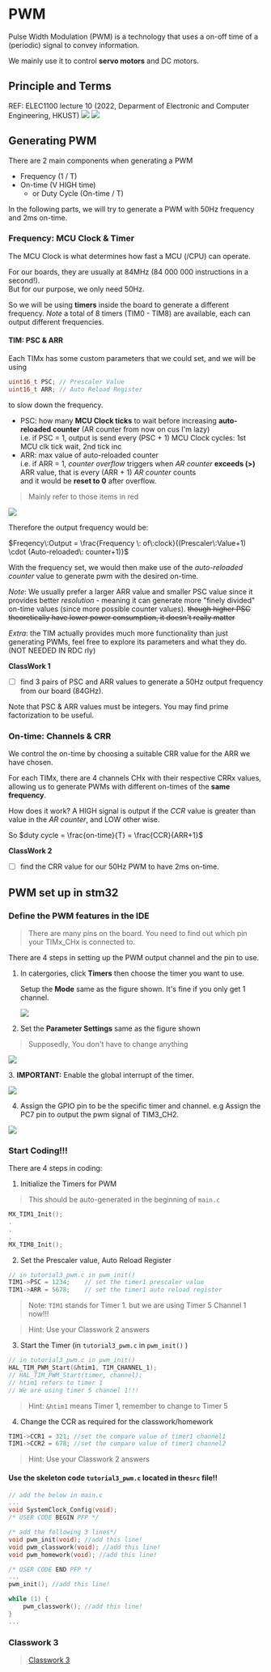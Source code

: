 # PWM
Pulse Width Modulation (PWM) is a technology that uses a on-off time of a (periodic) signal to convey information.

We mainly use it to control **servo motors** and DC motors.

## Principle and Terms
REF: ELEC1100 lecture 10 (2022, Deparment of Electronic and Computer Engineering, HKUST) ![](https://i.imgur.com/jnZB3Kd.jpg) ![](https://i.imgur.com/7Iyfnpg.jpg)

## Generating PWM
There are 2 main components when generating a PWM
- Frequency (1 / T)
- On-time (V HIGH time)
  - or Duty Cycle (On-time / T)

In the following parts, we will try to generate a PWM with 50Hz frequency and 2ms on-time.

### Frequency: MCU Clock & Timer 
The MCU Clock is what determines how fast a MCU (/CPU) can operate.

For our boards, they are usually at 84MHz (84 000 000 instructions in a second!).\
But for our purpose, we only need 50Hz.

So we will be using **timers** inside the board to generate a different frequency.
*Note* a total of 8 timers (TIM0 - TIM8) are available, each can output different frequencies.

#### TIM: PSC & ARR
Each TIMx has some custom parameters that we could set, and we will be using
```c
uint16_t PSC; // Prescaler Value
uint16_t ARR; // Auto Reload Register
```
to slow down the frequency.

- PSC: how many **MCU Clock ticks** to wait before increasing **auto-reloaded counter** (AR counter from now on cus I'm lazy)\
  i.e. if PSC = 1, output is send every (PSC + 1) MCU Clock cycles: 1st MCU clk tick wait, 2nd tick inc
- ARR: max value of auto-reloaded counter\
  i.e. if ARR = 1, *counter overflow* triggers when *AR counter* **exceeds (>)** ARR value, that is every (ARR + 1) *AR counter* counts\
  and it would be **reset to 0** after overflow.

>Mainly refer to those items in red
>
![](https://imgur.com/YF8xjhF.png)

Therefore the output frequency would be:

$Freqency\:Output = \frac{Frequency \: of\:clock}{(Prescaler\:Value+1) \cdot (Auto-reloaded\: counter+1)}$

With the frequency set, we would then make use of the *auto-reloaded counter* value to generate pwm with the desired on-time.

*Note*: We usually prefer a larger ARR value and smaller PSC value since it provides better *resolution* - meaning it can generate more "finely divided" on-time values (since more possible counter values). ~~though higher PSC theoretically have lower power consumption, it doesn't really matter~~

*Extra*: the TIM actually provides much more functionality than just generating PWMs, feel free to explore its parameters and what they do. (NOT NEEDED IN RDC rly)

**ClassWork 1**
- [ ] find 3 pairs of PSC and ARR values to generate a 50Hz output frequency from our board (84GHz).

Note that PSC & ARR values must be integers. You may find prime factorization to be useful.

### On-time: Channels & CRR
We control the on-time by choosing a suitable CRR value for the ARR we have chosen.

For each TIMx, there are 4 channels CHx with their respective CRRx values, allowing us to generate PWMs with different on-times of the **same frequency**.

How does it work? A HIGH signal is output if the *CCR* value is greater than value in the *AR counter*, and LOW other wise.

So $duty cycle = \frac{on-time}{T} = \frac{CCR}{ARR+1}$

**ClassWork 2**
- [ ] find the CRR value for our 50Hz PWM to have 2ms on-time.

## PWM set up in stm32

### Define the PWM features in the IDE

> There are many pins on the board. You need to find out which pin your TIMx_CHx is connected to.

There are 4 steps in setting up the PWM output channel and the pin to use.

1. In catergories, click **Timers** then choose the timer you want to use.

   Setup the **Mode** same as the figure shown. It's fine if you only get 1 channel.

   ![](https://i.imgur.com/53oLWQH.png)
2. Set the **Parameter Settings** same as the figure shown

> Supposedly, You don't have to change anything

![](https://i.imgur.com/aNtON0o.png)&#x20;

3\. **IMPORTANT:** Enable the global interrupt of the timer.

![](https://i.imgur.com/z2MDit3.png)

4. Assign the GPIO pin to be the specific timer and channel. e.g Assign the PC7 pin to output the pwm signal of TIM3\_CH2.

![](https://i.imgur.com/MzvaMDI.png)


### Start Coding!!!

There are 4 steps in coding:

1. Initialize the Timers for PWM

> This should be auto-generated in the beginning of `main.c`

```c
MX_TIM1_Init();
.
.
.
MX_TIM8_Init();
```

2. Set the Prescaler value, Auto Reload Register

```c
// in tutorial3_pwm.c in pwm_init()
TIM1->PSC = 1234;    // set the timer1 prescaler value
TIM1->ARR = 5678;    // set the timer1 auto reload register
```

> Note: `TIM1` stands for Timer 1. but we are using Timer 5 Channel 1 now!!!

> Hint: Use your Classwork 2 answers

3. Start the Timer (in `tutorial3_pwm.c` in `pwm_init()` )

```c
// in tutorial3_pwm.c in pwm_init()
HAL_TIM_PWM_Start(&htim1, TIM_CHANNEL_1); 
// HAL_TIM_PWM_Start(timer, channel);
// htim1 refers to timer 1
// We are using timer 5 channel 1!!!
```

> Hint:  `&htim1` means Timer 1, remember to change to Timer 5

4. Change the CCR as required for the classwork/homework

```c
TIM1->CCR1 = 321; //set the compare value of timer1 channel1
TIM1->CCR2 = 678; //set the compare value of timer1 channel2
```

> Hint: Use your Classwork 2 answers

#### Use the skeleton code `tutorial3_pwm.c` located in the`src` file!!

```c
// add the below in main.c
...
void SystemClock_Config(void);
/* USER CODE BEGIN PFP */

/* add the following 3 lines*/
void pwm_init(void); //add this line!
void pwm_classwork(void); //add this line!
void pwm_homework(void); //add this line!

/* USER CODE END PFP */
...
pwm_init(); //add this line!

while (1) {
    pwm_classwork(); //add this line!
}   
...
```

### Classwork 3

> [Classwork 3](03-classwork.md#classwork-3)
